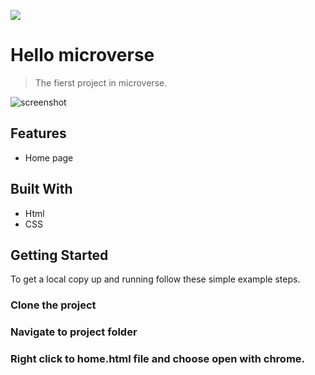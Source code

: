 ![](https://img.shields.io/badge/Microverse-blueviolet)

# Hello microverse

> The fierst project in microverse.

![screenshot](./app_screenshot.png)

## Features

- Home page

## Built With

- Html
- CSS



## Getting Started

To get a local copy up and running follow these simple example steps.

### Clone the project

### Navigate to project folder

### Right click to home.html file and choose open with chrome.